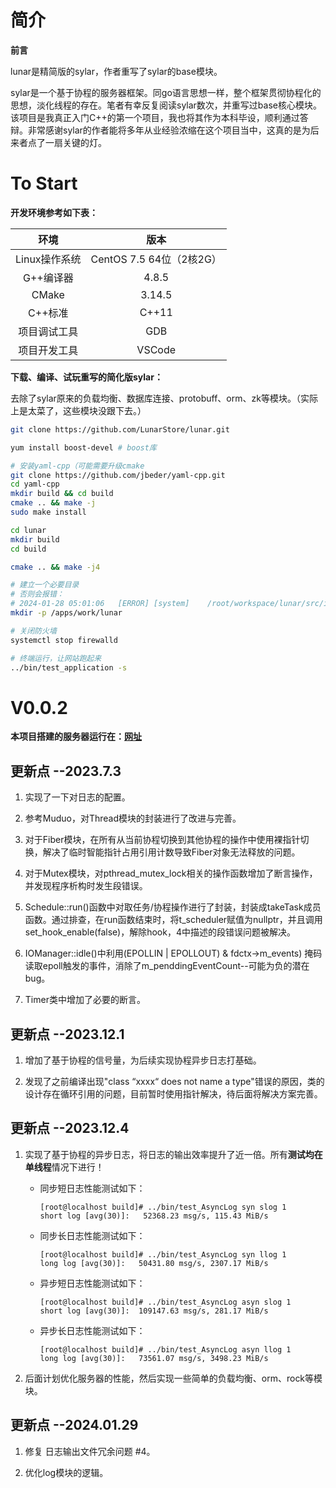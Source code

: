 # 简介

**前言**

lunar是精简版的sylar，作者重写了sylar的base模块。

sylar是一个基于协程的服务器框架。同go语言思想一样，整个框架贯彻协程化的思想，淡化线程的存在。笔者有幸反复阅读sylar数次，并重写过base核心模块。该项目是我真正入门C++的第一个项目，我也将其作为本科毕设，顺利通过答辩。非常感谢sylar的作者能将多年从业经验浓缩在这个项目当中，这真的是为后来者点了一扇关键的灯。

# To Start

**开发环境参考如下表：**

|   环境    |   版本    |
|   :---:   |   :---:   |
|   Linux操作系统   |   CentOS 7.5 64位（2核2G） |
|   G++编译器	    |   4.8.5   |
|   CMake	        |   3.14.5  |
|   C++标准	        |   C++11   |
|   项目调试工具	|   GDB     |
|   项目开发工具	|   VSCode  |

**下载、编译、试玩重写的简化版sylar：**

去除了sylar原来的负载均衡、数据库连接、protobuff、orm、zk等模块。（实际上是太菜了，这些模块没跟下去。）

```bash
git clone https://github.com/LunarStore/lunar.git 

yum install boost-devel # boost库

# 安装yaml-cpp（可能需要升级cmake
git clone https://github.com/jbeder/yaml-cpp.git
cd yaml-cpp
mkdir build && cd build
cmake .. && make -j
sudo make install

cd lunar
mkdir build
cd build

cmake .. && make -j4

# 建立一个必要目录
# 否则会报错：
# 2024-01-28 05:01:06	[ERROR]	[system]	/root/workspace/lunar/src/init/application.cc:116	open pidfile /apps/work/lunar/lunar.pid failed
mkdir -p /apps/work/lunar

# 关闭防火墙
systemctl stop firewalld

# 终端运行，让网站跑起来
../bin/test_application -s
```

# V0.0.2

**本项目搭建的服务器运行在：[网址](http://47.99.79.135:8090/index)**

## 更新点  --2023.7.3

1. 实现了一下对日志的配置。

2. 参考Muduo，对Thread模块的封装进行了改进与完善。

3. 对于Fiber模块，在所有从当前协程切换到其他协程的操作中使用裸指针切换，解决了临时智能指针占用引用计数导致Fiber对象无法释放的问题。

4. 对于Mutex模块，对pthread_mutex_lock相关的操作函数增加了断言操作，并发现程序析构时发生段错误。

5. Schedule::run()函数中对取任务/协程操作进行了封装，封装成takeTask成员函数。通过排查，在run函数结束时，将t_scheduler赋值为nullptr，并且调用set_hook_enable(false)，解除hook，4中描述的段错误问题被解决。

6. IOManager::idle()中利用(EPOLLIN | EPOLLOUT) & fdctx->m_events) 掩码读取epoll触发的事件，消除了m_penddingEventCount--可能为负的潜在bug。

7. Timer类中增加了必要的断言。

## 更新点 --2023.12.1

1. 增加了基于协程的信号量，为后续实现协程异步日志打基础。

2. 发现了之前编译出现"class “xxxx“ does not name a type"错误的原因，类的设计存在循环引用的问题，目前暂时使用指针解决，待后面将解决方案完善。

## 更新点 --2023.12.4

1. 实现了基于协程的异步日志，将日志的输出效率提升了近一倍。所有**测试均在单线程**情况下进行！

    - 同步短日志性能测试如下：

        ```
        [root@localhost build]# ../bin/test_AsyncLog syn slog 1
        short log [avg(30)]:   52368.23 msg/s, 115.43 MiB/s
        ```

    - 同步长日志性能测试如下：

        ```
        [root@localhost build]# ../bin/test_AsyncLog syn llog 1
        long log [avg(30)]:   50431.80 msg/s, 2307.17 MiB/s
        ```

    - 异步短日志性能测试如下：

        ```
        [root@localhost build]# ../bin/test_AsyncLog asyn slog 1
        short log [avg(30)]:  109147.63 msg/s, 281.17 MiB/s
        ```

    - 异步长日志性能测试如下：

        ```
        [root@localhost build]# ../bin/test_AsyncLog asyn llog 1
        long log [avg(30)]:   73561.07 msg/s, 3498.23 MiB/s
        ```
2. 后面计划优化服务器的性能，然后实现一些简单的负载均衡、orm、rock等模块。

## 更新点 --2024.01.29

1. 修复 日志输出文件冗余问题 #4。

2. 优化log模块的逻辑。